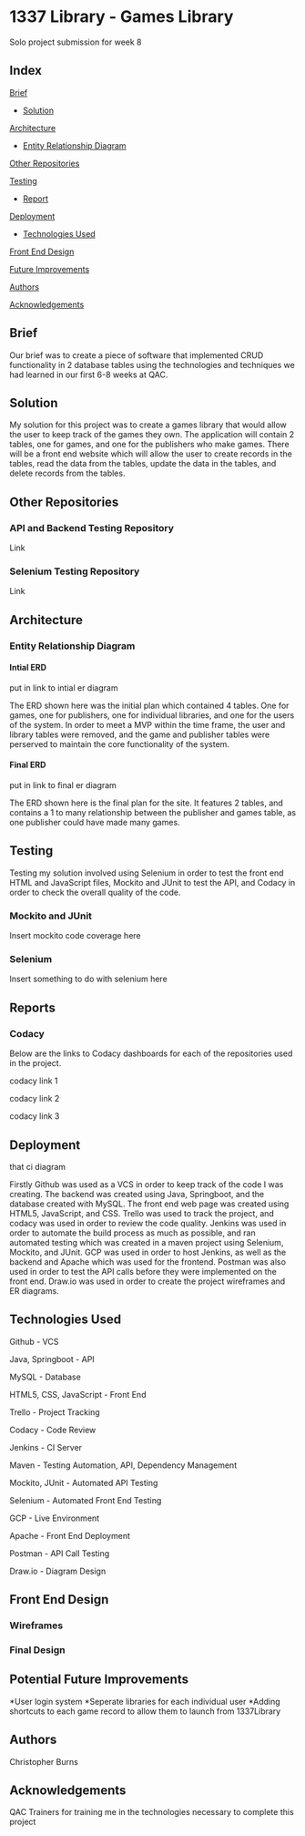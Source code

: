 # 1337 Library - Games Library



<p>Solo project submission for week 8</p>



## Index



[Brief](#brief) 

* [Solution](#solution) 



[Architecture](#architecture)

* [Entity Relationship Diagram](#erd) 



[Other Repositories](#or)

[Testing](#testing)

* [Report](#report) 



[Deployment](#deployment)

* [Technologies Used](#techused)



[Front End Design](#fedesign)



[Future Improvements](#improvements)



[Authors](#authors)



[Acknowledgements](#acknowledgements)



<a name="brief"></a>


## Brief



<p>Our brief was to create a piece of software that implemented CRUD functionality in 2 database tables using the technologies and techniques we had learned in our first 6-8 weeks at QAC.</p>


<a name="solution"></a>


## Solution

<p>My solution for this project was to create a games library that would allow the user to keep track of the games they own. The application will contain 2 tables, one for games, and one for the publishers who make games. There will be a front end website which will allow the user to create records in the tables, read the data from the tables, update the data in the tables, and delete records from the tables.</p>

<a name="or"></a>


## Other Repositories

### API and Backend Testing Repository

<p>Link</p>

### Selenium Testing Repository

<p>Link</p>

<a name="architecture"></a>


## Architecture

<a name="erd"></a>


### Entity Relationship Diagram

#### Intial ERD

<p>put in link to intial er diagram</p>

<p>The ERD shown here was the initial plan which contained 4 tables. One for games, one for publishers, one for individual libraries, and one for the users of the system. In order to meet a MVP within the time frame, the user and library tables were removed, and the game and publisher tables were perserved to maintain the core functionality of the system.</p>

#### Final ERD

<p>put in link to final er diagram</p>

<p>The ERD shown here is the final plan for the site. It features 2 tables, and contains a 1 to many relationship between the publisher and games table, as one publisher could have made many games.</p>

<a name="testing"></a>


## Testing

<p>Testing my solution involved using Selenium in order to test the front end HTML and JavaScript files, Mockito and JUnit to test the API, and Codacy in order to check the overall quality of the code.</p>

### Mockito and JUnit

<p>Insert mockito code coverage here</p>

<p></p>

### Selenium

<p>Insert something to do with selenium here</p>

<p></p>

<a name="report"></a>


## Reports

### Codacy

<p>Below are the links to Codacy dashboards for each of the repositories used in the project.</p>

<p>codacy link 1</p>

<p>codacy link 2</p>

<p>codacy link 3</p>

<a name="deployment"></a>


## Deployment

<p>that ci diagram</p>

<p>Firstly Github was used as a VCS in order to keep track of the code I was creating. The backend was created using Java, Springboot, and the database created with MySQL. The front end web page was created using HTML5, JavaScript, and CSS. Trello was used to track the project, and codacy was used in order to review the code quality. Jenkins was used in order to automate the build process as much as possible, and ran automated testing which was created in a maven project using Selenium, Mockito, and JUnit. GCP was used in order to host Jenkins, as well as the backend and Apache which was used for the frontend. Postman was also used in order to test the API calls before they were implemented on the front end. Draw.io was used in order to create the project wireframes and ER diagrams.</p>

<a name="techused"></a>


## Technologies Used

<p>Github - VCS</p>
<p>Java, Springboot - API</p>
<p>MySQL - Database</p>
<p>HTML5, CSS, JavaScript - Front End</p>
<p>Trello - Project Tracking</p>
<p>Codacy - Code Review</p>
<p>Jenkins - CI Server</p>
<p>Maven - Testing Automation, API, Dependency Management</p>
<p>Mockito, JUnit - Automated API Testing</p>
<p>Selenium - Automated Front End Testing</p>
<p>GCP - Live Environment</p>
<p>Apache - Front End Deployment</p>
<p>Postman - API Call Testing</p>
<p>Draw.io - Diagram Design</p>

<a name="fedesign"></a>


## Front End Design

### Wireframes

### Final Design

<a name="improvements"></a>


## Potential Future Improvements

*User login system
*Seperate libraries for each individual user
*Adding shortcuts to each game record to allow them to launch from 1337Library

<a name="authors"></a>


## Authors

<p>Christopher Burns</p>

<a name="acknowledgements"></a>


## Acknowledgements

<p>QAC Trainers for training me in the technologies necessary to complete this project</p>